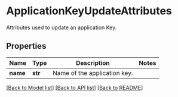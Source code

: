 # ApplicationKeyUpdateAttributes

Attributes used to update an application Key.

## Properties

| Name     | Type    | Description                  | Notes |
| -------- | ------- | ---------------------------- | ----- |
| **name** | **str** | Name of the application key. |

[[Back to Model list]](README.md#documentation-for-models) [[Back to API list]](README.md#documentation-for-api-endpoints) [[Back to README]](README.md)
